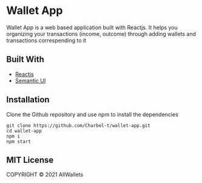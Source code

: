 # Wallet App

Wallet App is a web based application built with Reactjs. It helps you organizing your transactions (income, outcome) through adding wallets and transactions correspending to it

## Built With
- [Reactjs](https://reactjs.org/)
- [Semantic UI](https://react.semantic-ui.com/)

## Installation

Clone the Github repository and use npm to install the dependencies

```
git clone https://github.com/Charbel-t/wallet-app.git
cd wallet-app
npm i
npm start
```

## MIT License

COPYRIGHT © 2021 AllWallets
